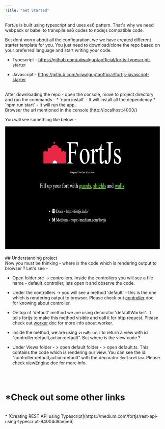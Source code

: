 ```yaml
---
Title: "Get Started"
---
```


FortJs is built using typescript and uses es6 pattern. That's why we need webpack or babel to transpile es6 codes to nodejs compatible code.

But dont worry about all the configuration, we we have created different starter template for you. You just need to download/clone the repo based on your preferred language and start writing your code.

* Typescript - <https://github.com/ujjwalguptaofficial/fortjs-typescript-starter>

* Javascript - <https://github.com/ujjwalguptaofficial/fortjs-javascript-starter>

<br>
After downloading the repo - open the console, move to project directory and run the commands -
* `npm install` - It will install all the dependency
* `npm run start` - It will run the app.

<br>
Browser the url mentioned in the console (http://localhost:4000/)

You will see something like below - 

<div style="text-align:center;">
<img src="/img/starter_screenshot.png" style="height:400px">
</div>


<br>
## Understanding project

<br>
Now you must be thinking - where is the code which is rendering output to browser ? Let's see -

* Open  folder src -> controllers. Inside the controllers you will see a file name - default_controller, lets open it and observe the code.

* Under the controllers -> you will see a method 'default' - this is the one which is rendering output to browser. Please check out [controller](controller) doc for knowing about controller.

* On top of 'default' method we are using decorator 'defaultWorker'. It tells fortjs to make this method visible and call it for http request. Please check out [worker](worker) doc for more info about worker.

* Inside the method, we are using `viewResult` to return a view with id "controller:default,action:default". But where is the view code ?

*  Under Views folder - > open default folder - > open default.ts. This contains the code which is rendering our view. You can see the id "controller:default,action:default" with the decorator `declareView`. Please check [viewEngine](view-engine) doc for more info.

<br><br>
# *Check out some other links
<br>
* [Creating REST API using Typescript](https://medium.com/fortjs/rest-api-using-typescript-94004d9ae5e6)